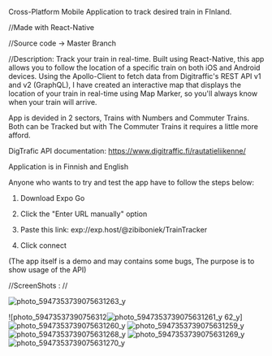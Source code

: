 Cross-Platform Mobile Application to track desired train in FInland.

//Made with React-Native

//Source code -> Master Branch

//Description: Track your train in real-time. Built using React-Native, this app allows you to follow the location of a specific train on both iOS and Android devices. Using the Apollo-Client to fetch data from Digitraffic's REST API v1 and v2 (GraphQL), I have created an interactive map that displays the location of your train in real-time using Map Marker, so you'll always know when your train will arrive.

App is devided in 2 sectors, Trains with Numbers and Commuter Trains. Both can be Tracked but with The Commuter Trains it requires a little more afford.

DigTrafic API documentation: https://www.digitraffic.fi/rautatieliikenne/

Application is in Finnish and English

Anyone who wants to try and test the app have to follow the steps below:

1. Download Expo Go

2. Click the "Enter URL manually" option

3. Paste this link: exp://exp.host/@zibiboniek/TrainTracker

4. Click connect

(The app itself is a demo and may contains some bugs, The purpose is to show usage of the API)

//ScreenShots : // 

![photo_5947353739075631263_y](https://user-images.githubusercontent.com/94826253/214517716-f11f01fb-187a-4404-9ee3-2c0642d1da2b.jpg)

![photo_59473537390756312![photo_5947353739075631261_y](https://user-images.githubusercontent.com/94826253/214517812-c584ca07-06a0-4aef-9af1-cdd344fc93f4.jpg)
62_y]
![photo_5947353739075631260_y](https://user-images.githubusercontent.com/94826253/214517821-ac1edbfd-f665-4af0-baf5-0a560363af8a.jpg)
![photo_5947353739075631259_y](https://user-images.githubusercontent.com/94826253/214517844-cd0b115c-7b78-4497-bd73-8b9a8cc7058a.jpg)
![photo_5947353739075631268_y](https://user-images.githubusercontent.com/94826253/214518080-03af0954-da68-482a-aa08-6512b2589ea6.jpg)
![photo_5947353739075631269_y](https://user-images.githubusercontent.com/94826253/214518087-107e65a5-0e27-4e18-9f18-a1227ff4ae06.jpg)
![photo_5947353739075631270_y](https://user-images.githubusercontent.com/94826253/214518096-b07cf6ac-06f1-4f6e-8671-9ca577aec926.jpg)
